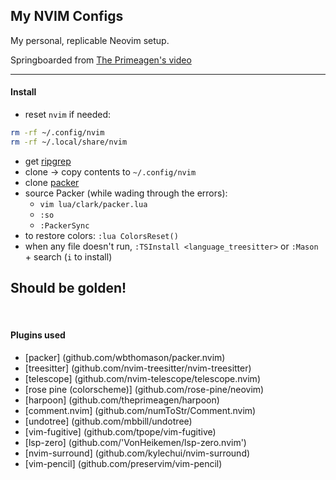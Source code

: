 ## My NVIM Configs

My personal, replicable Neovim setup. 

Springboarded from [The Primeagen's video](https://www.youtube.com/watch?v=w7i4amO_zaE&t=61s)   

---

#### Install
- reset `nvim` if needed: 
```bash
rm -rf ~/.config/nvim
rm -rf ~/.local/share/nvim
```
- get [ripgrep](https://github.com/BurntSushi/ripgrep)
- clone -> copy contents to `~/.config/nvim`
- clone [packer](https://github.com/wbthomason/packer.nvim)
- source Packer (while wading through the errors):
    - `vim lua/clark/packer.lua`
    - `:so`
    - `:PackerSync`
- to restore colors: `:lua ColorsReset()`
- when any file doesn't run, `:TSInstall <language_treesitter>` or `:Mason` + search (`i` to install)

Should be golden!
 
---
 
#### Plugins used
- [packer] (github.com/wbthomason/packer.nvim)
- [treesitter] (github.com/nvim-treesitter/nvim-treesitter)
- [telescope] (github.com/nvim-telescope/telescope.nvim)
- [rose pine (colorscheme)] (github.com/rose-pine/neovim)
- [harpoon] (github.com/theprimeagen/harpoon)
- [comment.nvim] (github.com/numToStr/Comment.nvim)
- [undotree] (github.com/mbbill/undotree)
- [vim-fugitive] (github.com/tpope/vim-fugitive)
- [lsp-zero] (github.com/'VonHeikemen/lsp-zero.nvim')
- [nvim-surround] (github.com/kylechui/nvim-surround)
- [vim-pencil] (github.com/preservim/vim-pencil)
